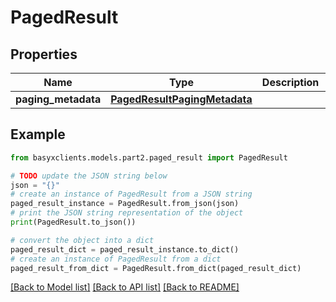 # PagedResult


## Properties

Name | Type | Description | Notes
------------ | ------------- | ------------- | -------------
**paging_metadata** | [**PagedResultPagingMetadata**](PagedResultPagingMetadata.md) |  | [optional] 

## Example

```python
from basyxclients.models.part2.paged_result import PagedResult

# TODO update the JSON string below
json = "{}"
# create an instance of PagedResult from a JSON string
paged_result_instance = PagedResult.from_json(json)
# print the JSON string representation of the object
print(PagedResult.to_json())

# convert the object into a dict
paged_result_dict = paged_result_instance.to_dict()
# create an instance of PagedResult from a dict
paged_result_from_dict = PagedResult.from_dict(paged_result_dict)
```
[[Back to Model list]](../README.md#documentation-for-models) [[Back to API list]](../README.md#documentation-for-api-endpoints) [[Back to README]](../README.md)


